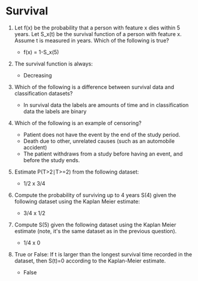 # Survival

1. Let f(x) be the probability that a person with feature x dies within 5 years. Let S_x(t) be the survival function of a person with feature x.  Assume t is measured in years. Which of the following is true? 
   - f(x) = 1-S_x(5) 

2. The survival function is always:
   - Decreasing

3. Which of the following is a difference between survival data and classification datasets?  
   - In survival data the labels are amounts of time and in classification data the labels are binary

4. Which of the following is an example of censoring?  
   - Patient does not have the event by the end of the study period.
   - Death due to other, unrelated causes (such as an automobile accident) 
   - The patient withdraws from a study before having an event, and before the study ends.

5. Estimate P(T>2∣T>=2) from the following dataset:
   - 1/2 x 3/4

6. Compute the probability of surviving up to 4 years S(4) given the following dataset using the Kaplan Meier estimate:
   - 3/4 x 1/2

7. Compute S(5) given the following dataset using the Kaplan Meier estimate (note, it's the same dataset as in the previous question).
   - 1/4 x 0

8. True or False: If t is larger than the longest survival time recorded in the dataset, then S(t)=0 according to the Kaplan-Meier estimate.  
   - False